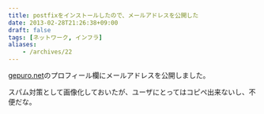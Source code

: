 ```yaml
---
title: postfixをインストールしたので、メールアドレスを公開した
date: 2013-02-28T21:26:38+09:00
draft: false
tags: [ネットワーク, インフラ]
aliases:
    - /archives/22
---
```


[gepuro.net](http://gepuro.net)のプロフィール欄にメールアドレスを公開しました。

スパム対策として画像化しておいたが、ユーザにとってはコピペ出来ないし、不便だな。

